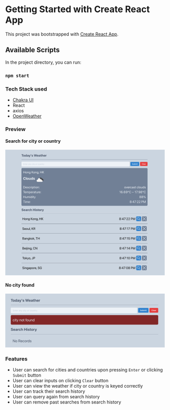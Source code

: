 # Getting Started with Create React App

This project was bootstrapped with [Create React App](https://github.com/facebook/create-react-app).

## Available Scripts

In the project directory, you can run:

### `npm start`

### Tech Stack used
- [Chakra UI](https://chakra-ui.com/)
- React
- axios 
- [OpenWeather](https://openweathermap.org/)

### Preview
#### Search for city or country
![](images/Screenshot_1.png)

#### No city found
![](images/Screenshot_2.png)

### Features
- User can search for cities and countries upon pressing `Enter` or clicking `Submit` button
- User can clear inputs on clicking `Clear` button
- User can view the weather if city or country is keyed correctly
- User can track their search history
- User can query again from search history
- User can remove past searches from search history